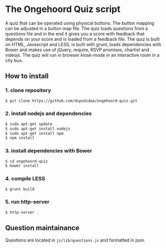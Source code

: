 # The Ongehoord Quiz script
A quiz that can be operated using physical buttons. The button mapping can be adjusted in a button map file. The quiz loads questions from a questions file and in the end it gives you a score with feedback that depends on your score and is loaded from a feedback file.
The quiz is built on HTML, Javascript and LESS, is built with grunt, loads dependencies with Bower and makes use of jQuery, require, RSVP promises, chartist and videojs.
The quiz will run in browser kiosk-mode in an interactive room in a city bus.
## How to install
### 1. clone repository
~~~bash
$ git clone https://github.com/dipodidae/ongehoord-quiz.git
~~~
### 2. install nodejs and dependencies
~~~bash
$ sudo apt-get update
$ sudo apt-get install nodejs
$ sudo apt-get install npm
$ npm install
~~~
### 3. install dependencies with Bower
~~~bash
$ cd ongehoord-quiz
$ bower install
~~~
### 4. compile LESS
~~~bash
$ grunt build
~~~
### 5. run http-server
~~~bash
$ http-server .
~~~

## Question maintainance
Questions are located in `js/lib/questions.js` and formatted in json.
